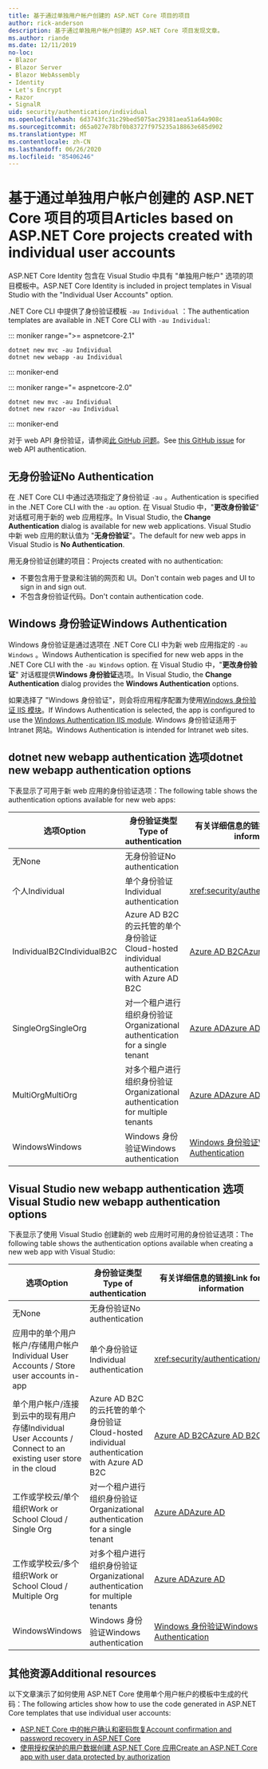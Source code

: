 ```yaml
---
title: 基于通过单独用户帐户创建的 ASP.NET Core 项目的项目
author: rick-anderson
description: 基于通过单独用户帐户创建的 ASP.NET Core 项目发现文章。
ms.author: riande
ms.date: 12/11/2019
no-loc:
- Blazor
- Blazor Server
- Blazor WebAssembly
- Identity
- Let's Encrypt
- Razor
- SignalR
uid: security/authentication/individual
ms.openlocfilehash: 6d3743fc31c29bed5075ac29381aea51a64a908c
ms.sourcegitcommit: d65a027e78bf0b83727f975235a18863e685d902
ms.translationtype: MT
ms.contentlocale: zh-CN
ms.lasthandoff: 06/26/2020
ms.locfileid: "85406246"
---
```

# <a name="articles-based-on-aspnet-core-projects-created-with-individual-user-accounts"></a><span data-ttu-id="ca7b6-103">基于通过单独用户帐户创建的 ASP.NET Core 项目的项目</span><span class="sxs-lookup"><span data-stu-id="ca7b6-103">Articles based on ASP.NET Core projects created with individual user accounts</span></span>

<span data-ttu-id="ca7b6-104">ASP.NET Core Identity 包含在 Visual Studio 中具有 "单独用户帐户" 选项的项目模板中。</span><span class="sxs-lookup"><span data-stu-id="ca7b6-104">ASP.NET Core Identity is included in project templates in Visual Studio with the "Individual User Accounts" option.</span></span>

<span data-ttu-id="ca7b6-105">.NET Core CLI 中提供了身份验证模板 `-au Individual` ：</span><span class="sxs-lookup"><span data-stu-id="ca7b6-105">The authentication templates are available in .NET Core CLI with `-au Individual`:</span></span>

::: moniker range=">= aspnetcore-2.1"

```dotnetcli
dotnet new mvc -au Individual
dotnet new webapp -au Individual
```

::: moniker-end

::: moniker range="= aspnetcore-2.0"

```dotnetcli
dotnet new mvc -au Individual
dotnet new razor -au Individual
```

::: moniker-end

<span data-ttu-id="ca7b6-106">对于 web API 身份验证，请参阅[此 GitHub 问题](https://github.com/dotnet/AspNetCore/issues/5833)。</span><span class="sxs-lookup"><span data-stu-id="ca7b6-106">See [this GitHub issue](https://github.com/dotnet/AspNetCore/issues/5833) for web API authentication.</span></span>

<a name="no"></a>

## <a name="no-authentication"></a><span data-ttu-id="ca7b6-107">无身份验证</span><span class="sxs-lookup"><span data-stu-id="ca7b6-107">No Authentication</span></span>

<span data-ttu-id="ca7b6-108">在 .NET Core CLI 中通过选项指定了身份验证 `-au` 。</span><span class="sxs-lookup"><span data-stu-id="ca7b6-108">Authentication is specified in the .NET Core CLI with the `-au` option.</span></span> <span data-ttu-id="ca7b6-109">在 Visual Studio 中，"**更改身份验证**" 对话框可用于新的 web 应用程序。</span><span class="sxs-lookup"><span data-stu-id="ca7b6-109">In Visual Studio, the **Change Authentication** dialog is available for new web applications.</span></span> <span data-ttu-id="ca7b6-110">Visual Studio 中新 web 应用的默认值为 "**无身份验证**"。</span><span class="sxs-lookup"><span data-stu-id="ca7b6-110">The default for new web apps in Visual Studio is **No Authentication**.</span></span>

<span data-ttu-id="ca7b6-111">用无身份验证创建的项目：</span><span class="sxs-lookup"><span data-stu-id="ca7b6-111">Projects created with no authentication:</span></span>

* <span data-ttu-id="ca7b6-112">不要包含用于登录和注销的网页和 UI。</span><span class="sxs-lookup"><span data-stu-id="ca7b6-112">Don't contain web pages and UI to sign in and sign out.</span></span>
* <span data-ttu-id="ca7b6-113">不包含身份验证代码。</span><span class="sxs-lookup"><span data-stu-id="ca7b6-113">Don't contain authentication code.</span></span>

<a name="win"></a>

## <a name="windows-authentication"></a><span data-ttu-id="ca7b6-114">Windows 身份验证</span><span class="sxs-lookup"><span data-stu-id="ca7b6-114">Windows Authentication</span></span>

<span data-ttu-id="ca7b6-115">Windows 身份验证是通过选项在 .NET Core CLI 中为新 web 应用指定的 `-au Windows` 。</span><span class="sxs-lookup"><span data-stu-id="ca7b6-115">Windows Authentication is specified for new web apps in the .NET Core CLI with the `-au Windows` option.</span></span> <span data-ttu-id="ca7b6-116">在 Visual Studio 中，"**更改身份验证**" 对话框提供**Windows 身份验证**选项。</span><span class="sxs-lookup"><span data-stu-id="ca7b6-116">In Visual Studio, the **Change Authentication** dialog provides the **Windows Authentication** options.</span></span>

<span data-ttu-id="ca7b6-117">如果选择了 "Windows 身份验证"，则会将应用程序配置为使用[Windows 身份验证 IIS 模块](xref:host-and-deploy/iis/modules)。</span><span class="sxs-lookup"><span data-stu-id="ca7b6-117">If Windows Authentication is selected, the app is configured to use the [Windows Authentication IIS module](xref:host-and-deploy/iis/modules).</span></span> <span data-ttu-id="ca7b6-118">Windows 身份验证适用于 Intranet 网站。</span><span class="sxs-lookup"><span data-stu-id="ca7b6-118">Windows Authentication is intended for Intranet web sites.</span></span>

## <a name="dotnet-new-webapp-authentication-options"></a><span data-ttu-id="ca7b6-119">dotnet new webapp authentication 选项</span><span class="sxs-lookup"><span data-stu-id="ca7b6-119">dotnet new webapp authentication options</span></span>

<span data-ttu-id="ca7b6-120">下表显示了可用于新 web 应用的身份验证选项：</span><span class="sxs-lookup"><span data-stu-id="ca7b6-120">The following table shows the authentication options available for new web apps:</span></span>

| <span data-ttu-id="ca7b6-121">选项</span><span class="sxs-lookup"><span data-stu-id="ca7b6-121">Option</span></span> | <span data-ttu-id="ca7b6-122">身份验证类型</span><span class="sxs-lookup"><span data-stu-id="ca7b6-122">Type of authentication</span></span> | <span data-ttu-id="ca7b6-123">有关详细信息的链接</span><span class="sxs-lookup"><span data-stu-id="ca7b6-123">Link for more information</span></span> |
 | ----------------- | ------------ | ---------- |
| <span data-ttu-id="ca7b6-124">无</span><span class="sxs-lookup"><span data-stu-id="ca7b6-124">None</span></span>            |  <span data-ttu-id="ca7b6-125">无身份验证</span><span class="sxs-lookup"><span data-stu-id="ca7b6-125">No authentication</span></span> | | 
| <span data-ttu-id="ca7b6-126">个人</span><span class="sxs-lookup"><span data-stu-id="ca7b6-126">Individual</span></span>      |  <span data-ttu-id="ca7b6-127">单个身份验证</span><span class="sxs-lookup"><span data-stu-id="ca7b6-127">Individual authentication</span></span> | <xref:security/authentication/identity>
| <span data-ttu-id="ca7b6-128">IndividualB2C</span><span class="sxs-lookup"><span data-stu-id="ca7b6-128">IndividualB2C</span></span>   |  <span data-ttu-id="ca7b6-129">Azure AD B2C 的云托管的单个身份验证</span><span class="sxs-lookup"><span data-stu-id="ca7b6-129">Cloud-hosted individual authentication with Azure AD B2C</span></span> | [<span data-ttu-id="ca7b6-130">Azure AD B2C</span><span class="sxs-lookup"><span data-stu-id="ca7b6-130">Azure AD B2C</span></span>](/azure/active-directory-b2c/) |
| <span data-ttu-id="ca7b6-131">SingleOrg</span><span class="sxs-lookup"><span data-stu-id="ca7b6-131">SingleOrg</span></span>       |  <span data-ttu-id="ca7b6-132">对一个租户进行组织身份验证</span><span class="sxs-lookup"><span data-stu-id="ca7b6-132">Organizational authentication for a single tenant</span></span> | [<span data-ttu-id="ca7b6-133">Azure AD</span><span class="sxs-lookup"><span data-stu-id="ca7b6-133">Azure AD</span></span>](/azure/active-directory/develop/quickstart-v2-aspnet-core-webapp) |
| <span data-ttu-id="ca7b6-134">MultiOrg</span><span class="sxs-lookup"><span data-stu-id="ca7b6-134">MultiOrg</span></span>        |  <span data-ttu-id="ca7b6-135">对多个租户进行组织身份验证</span><span class="sxs-lookup"><span data-stu-id="ca7b6-135">Organizational authentication for multiple tenants</span></span> | [<span data-ttu-id="ca7b6-136">Azure AD</span><span class="sxs-lookup"><span data-stu-id="ca7b6-136">Azure AD</span></span>](/azure/active-directory/develop/quickstart-v2-aspnet-core-webapp) |
| <span data-ttu-id="ca7b6-137">Windows</span><span class="sxs-lookup"><span data-stu-id="ca7b6-137">Windows</span></span>         |  <span data-ttu-id="ca7b6-138">Windows 身份验证</span><span class="sxs-lookup"><span data-stu-id="ca7b6-138">Windows authentication</span></span> | [<span data-ttu-id="ca7b6-139">Windows 身份验证</span><span class="sxs-lookup"><span data-stu-id="ca7b6-139">Windows Authentication</span></span>](xref:security/authentication/windowsauth)

## <a name="visual-studio-new-webapp-authentication-options"></a><span data-ttu-id="ca7b6-140">Visual Studio new webapp authentication 选项</span><span class="sxs-lookup"><span data-stu-id="ca7b6-140">Visual Studio new webapp authentication options</span></span>

<span data-ttu-id="ca7b6-141">下表显示了使用 Visual Studio 创建新的 web 应用时可用的身份验证选项：</span><span class="sxs-lookup"><span data-stu-id="ca7b6-141">The following table shows the authentication options available when creating a new web app with Visual Studio:</span></span>

| <span data-ttu-id="ca7b6-142">选项</span><span class="sxs-lookup"><span data-stu-id="ca7b6-142">Option</span></span> | <span data-ttu-id="ca7b6-143">身份验证类型</span><span class="sxs-lookup"><span data-stu-id="ca7b6-143">Type of authentication</span></span> | <span data-ttu-id="ca7b6-144">有关详细信息的链接</span><span class="sxs-lookup"><span data-stu-id="ca7b6-144">Link for more information</span></span> |
 | ----------------- | ------------ | ---------- |
| <span data-ttu-id="ca7b6-145">无</span><span class="sxs-lookup"><span data-stu-id="ca7b6-145">None</span></span>            |  <span data-ttu-id="ca7b6-146">无身份验证</span><span class="sxs-lookup"><span data-stu-id="ca7b6-146">No authentication</span></span> | | 
| <span data-ttu-id="ca7b6-147">应用中的单个用户帐户/存储用户帐户</span><span class="sxs-lookup"><span data-stu-id="ca7b6-147">Individual User Accounts / Store user accounts in-app</span></span> |  <span data-ttu-id="ca7b6-148">单个身份验证</span><span class="sxs-lookup"><span data-stu-id="ca7b6-148">Individual authentication</span></span> | <xref:security/authentication/identity> |
| <span data-ttu-id="ca7b6-149">单个用户帐户/连接到云中的现有用户存储</span><span class="sxs-lookup"><span data-stu-id="ca7b6-149">Individual User Accounts / Connect to an existing user store in the cloud</span></span> |  <span data-ttu-id="ca7b6-150">Azure AD B2C 的云托管的单个身份验证</span><span class="sxs-lookup"><span data-stu-id="ca7b6-150">Cloud-hosted individual authentication with Azure AD B2C</span></span> | [<span data-ttu-id="ca7b6-151">Azure AD B2C</span><span class="sxs-lookup"><span data-stu-id="ca7b6-151">Azure AD B2C</span></span>](/azure/active-directory-b2c/) |
| <span data-ttu-id="ca7b6-152">工作或学校云/单个组织</span><span class="sxs-lookup"><span data-stu-id="ca7b6-152">Work or School Cloud / Single Org</span></span>  |  <span data-ttu-id="ca7b6-153">对一个租户进行组织身份验证</span><span class="sxs-lookup"><span data-stu-id="ca7b6-153">Organizational authentication for a single tenant</span></span> | [<span data-ttu-id="ca7b6-154">Azure AD</span><span class="sxs-lookup"><span data-stu-id="ca7b6-154">Azure AD</span></span>](/azure/active-directory/develop/quickstart-v2-aspnet-core-webapp) |
| <span data-ttu-id="ca7b6-155">工作或学校云/多个组织</span><span class="sxs-lookup"><span data-stu-id="ca7b6-155">Work or School Cloud / Multiple Org</span></span> |  <span data-ttu-id="ca7b6-156">对多个租户进行组织身份验证</span><span class="sxs-lookup"><span data-stu-id="ca7b6-156">Organizational authentication for multiple tenants</span></span> | [<span data-ttu-id="ca7b6-157">Azure AD</span><span class="sxs-lookup"><span data-stu-id="ca7b6-157">Azure AD</span></span>](/azure/active-directory/develop/quickstart-v2-aspnet-core-webapp) |
| <span data-ttu-id="ca7b6-158">Windows</span><span class="sxs-lookup"><span data-stu-id="ca7b6-158">Windows</span></span>         |  <span data-ttu-id="ca7b6-159">Windows 身份验证</span><span class="sxs-lookup"><span data-stu-id="ca7b6-159">Windows authentication</span></span> | [<span data-ttu-id="ca7b6-160">Windows 身份验证</span><span class="sxs-lookup"><span data-stu-id="ca7b6-160">Windows Authentication</span></span>](xref:security/authentication/windowsauth)

## <a name="additional-resources"></a><span data-ttu-id="ca7b6-161">其他资源</span><span class="sxs-lookup"><span data-stu-id="ca7b6-161">Additional resources</span></span>

<span data-ttu-id="ca7b6-162">以下文章演示了如何使用 ASP.NET Core 使用单个用户帐户的模板中生成的代码：</span><span class="sxs-lookup"><span data-stu-id="ca7b6-162">The following articles show how to use the code generated in ASP.NET Core templates that use individual user accounts:</span></span>

* [<span data-ttu-id="ca7b6-163">ASP.NET Core 中的帐户确认和密码恢复</span><span class="sxs-lookup"><span data-stu-id="ca7b6-163">Account confirmation and password recovery in ASP.NET Core</span></span>](xref:security/authentication/accconfirm)
* [<span data-ttu-id="ca7b6-164">使用授权保护的用户数据创建 ASP.NET Core 应用</span><span class="sxs-lookup"><span data-stu-id="ca7b6-164">Create an ASP.NET Core app with user data protected by authorization</span></span>](xref:security/authorization/secure-data)
